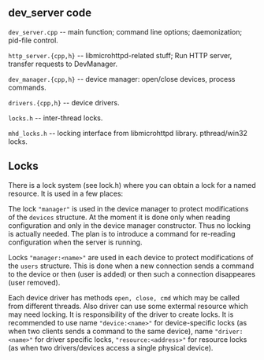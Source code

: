 ## dev_server code

`dev_server.cpp` -- main function; command line options; daemonization; pid-file control.

`http_server.{cpp,h}` -- libmicrohttpd-related stuff; Run HTTP server, transfer requests to DevManager.

`dev_manager.{cpp,h}` -- device manager: open/close devices, process commands.

`drivers.{cpp,h}` -- device drivers.

`locks.h` -- inter-thread locks.

`mhd_locks.h` -- locking interface from libmicrohttpd library. pthread/win32 locks.

## Locks

There is a lock system (see lock.h) where you can obtain a lock for a
named resource. It is used in a few places:

The lock `"manager"` is used in the device manager to protect
modifications of the `devices` structure. At the moment it is done only
when reading configuration and only in the device manager constructor.
Thus no locking is actually needed. The plan is to introduce a command
for re-reading configuration when the server is running.

Locks `"manager:<name>"` are used in each device to protect modifications
of the `users` structure. This is done when a new connection sends a
command to the device or then (user is added) or then such a connection
disappeares (user removed).

Each device driver has methods `open, close, cmd` which may be called
from different threads. Also driver can use some extermal resource which
may need locking. It is responsibility of the driver to create locks.
It is recommended to use name `"device:<name>"` for device-specific locks
(as when two clients sends a command to the same device), name `"driver:<name>"`
for driver specific locks, `"resource:<address>"` for resource locks
(as when two drivers/devices access a single physical device).

